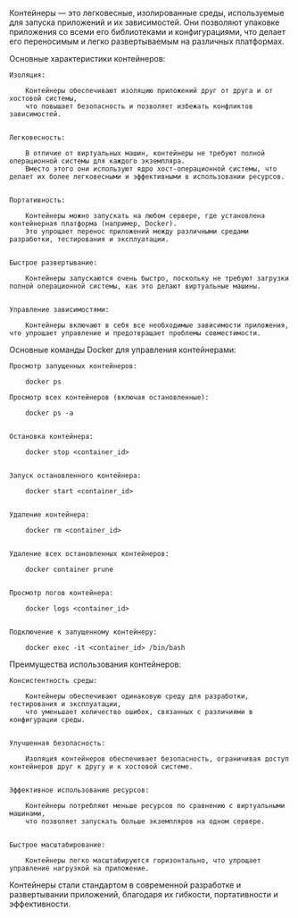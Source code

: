 Контейнеры — это легковесные, изолированные среды, используемые для запуска приложений и их зависимостей.
Они позволяют упаковке приложения со всеми его библиотеками и конфигурациями, что делает его переносимым
и легко развертываемым на различных платформах.


Основные характеристики контейнеров:

    Изоляция:

        Контейнеры обеспечивают изоляцию приложений друг от друга и от хостовой системы,
        что повышает безопасность и позволяет избежать конфликтов зависимостей.


    Легковесность:

        В отличие от виртуальных машин, контейнеры не требуют полной операционной системы для каждого экземпляра.
        Вместо этого они используют ядро хост-операционной системы, что делает их более легковесными и эффективными в использовании ресурсов.


    Портативность:

        Контейнеры можно запускать на любом сервере, где установлена контейнерная платформа (например, Docker).
        Это упрощает перенос приложений между различными средами разработки, тестирования и эксплуатации.


    Быстрое развертывание:

        Контейнеры запускаются очень быстро, поскольку не требуют загрузки полной операционной системы, как это делают виртуальные машины.


    Управление зависимостями:

        Контейнеры включают в себя все необходимые зависимости приложения, что упрощает управление и предотвращает проблемы совместимости.



Основные команды Docker для управления контейнерами:

    Просмотр запущенных контейнеров:
        
        docker ps

    Просмотр всех контейнеров (включая остановленные):

        docker ps -a
    
    
    Остановка контейнера:
        
        docker stop <container_id>
        
        
    Запуск остановленного контейнера:
        
        docker start <container_id>
        
        
    Удаление контейнера:
        
        docker rm <container_id>
        
        
    Удаление всех остановленных контейнеров:
        
        docker container prune
    
    
    Просмотр логов контейнера:
        
        docker logs <container_id>
    
    
    Подключение к запущенному контейнеру:
    
        docker exec -it <container_id> /bin/bash


Преимущества использования контейнеров:

    Консистентность среды:

        Контейнеры обеспечивают одинаковую среду для разработки, тестирования и эксплуатации, 
        что уменьшает количество ошибок, связанных с различиями в конфигурации среды.


    Улучшенная безопасность:
    
        Изоляция контейнеров обеспечивает безопасность, ограничивая доступ контейнеров друг к другу и к хостовой системе.


    Эффективное использование ресурсов:
    
        Контейнеры потребляют меньше ресурсов по сравнению с виртуальными машинами, 
        что позволяет запускать больше экземпляров на одном сервере.


    Быстрое масштабирование:
    
        Контейнеры легко масштабируются горизонтально, что упрощает управление нагрузкой на приложение.


Контейнеры стали стандартом в современной разработке и развертывании приложений, 
благодаря их гибкости, портативности и эффективности.
